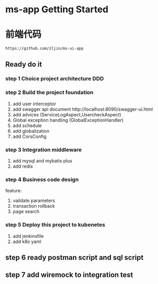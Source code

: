 # ms-app Getting Started

# 前端代码
```
https://github.com/zljin/ms-ui-app
```

## Ready do it
### step 1 Choice project architecture DDD
### step 2 Build the project foundation

1. add user interceptor
2. add swagger api document
    http://localhost:8090/swagger-ui.html
3. add advices (ServiceLogAspect,UsercheckAspect)
4. Global exception handling (GlobalExceptionHandler)
5. add schedule
6. add globalization
7. add CorsConfig

### step 3 Integration middleware

1. add mysql and mybatis plus
2. add redis 

### step 4 Business code design

feature: 
1. vaildate parameters
2. transaction rollback
3. page search


### step 5 Deploy this project to kubenetes
1. add jenkinsfile
2. add k8s yaml

## step 6 ready postman script and sql script

## step 7 add wiremock to integration test

